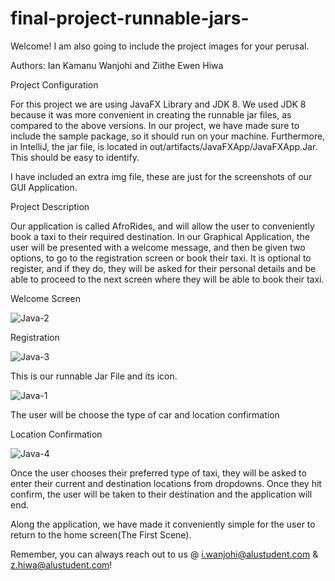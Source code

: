 # final-project-runnable-jars-
Welcome! I am also going to include the project images for your perusal.

Authors: Ian Kamanu Wanjohi and Ziithe Ewen Hiwa

Project Configuration

For this project we are using JavaFX Library and JDK 8. We used JDK 8 because it was more convenient in creating the runnable jar files, as compared to the above versions. In our project, we have made sure to include the sample package, so it should run on your machine. Furthermore, in IntelliJ, the jar file, is located in out/artifacts/JavaFXApp/JavaFXApp.Jar. This should be easy to identify.

I have included an extra img file, these are just for the screenshots of our GUI Application.

Project Description

Our application is called AfroRides, and will allow the user to conveniently book a taxi to their required destination. In our Graphical Application, the user will be presented with a welcome message, and then be given two options, to go to the registration screen or book their taxi. It is optional to register, and if they do, they will be asked for their personal details and be able to proceed to the next screen where they will be able to book their taxi. 

Welcome Screen

![Java-2](/AfroRides-Images/image2.PNG)


Registration

![Java-3](/AfroRides-Images/image3.PNG)

This is our runnable Jar File and its icon.

![Java-1](/AfroRides-Images/image1.PNG)



The user will be choose the type of car and location confirmation

Location Confirmation

![Java-4](/AfroRides-Images/image4.PNG)



Once the user chooses their preferred type of taxi, they will be asked to enter their current and destination locations from dropdowns. Once they hit confirm, the user will be taken to their destination and the application will end.

Along the application, we have made it conveniently simple for the user to return to the home screen(The First Scene).

Remember, you can always reach out to us @ i.wanjohi@alustudent.com & z.hiwa@alustudent.com!

